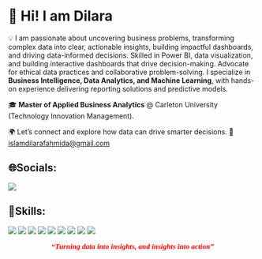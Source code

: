 # 👋 Hi! I am Dilara

💡 
I am passionate about uncovering business problems, transforming complex data into clear, actionable insights, building impactful dashboards, and driving data-informed decisions. 
Skilled in Power BI, data visualization, and building interactive dashboards that drive decision-making. Advocate for ethical data practices and collaborative problem-solving.
I specialize in **Business Intelligence, Data Analytics, and Machine Learning**, with hands-on experience delivering reporting solutions and predictive models.



🎓 **Master of Applied Business Analytics** @ Carleton University (Technology Innovation Management).  
 
🌍 Let’s connect and explore how data can drive smarter decisions. 📩 islamdilarafahmida@gmail.com  



## 🌐Socials:
<a href="https://www.linkedin.com/in/dilaraislam/"><img src="https://img.shields.io/badge/LinkedIn-0077B5?style=for-the-badge&logo=linkedin&logoColor=white"></a>  



## 💼Skills:
<img src="https://img.shields.io/badge/Python-3776AB?style=for-the-badge&logo=python&logoColor=white">  <img src="https://img.shields.io/badge/R-276DC3?style=for-the-badge&logo=r&logoColor=white">  <img src="https://img.shields.io/badge/SQL-336791?style=for-the-badge&logo=postgresql&logoColor=white">  <img src="https://img.shields.io/badge/PowerBI-F2C811?style=for-the-badge&logo=powerbi&logoColor=black">  <img src="https://img.shields.io/badge/Tableau-E97627?style=for-the-badge&logo=tableau&logoColor=white">  <img src="https://img.shields.io/badge/Google%20Data%20Studio-4285F4?style=for-the-badge&logo=googledatastudio&logoColor=white">  <img src="https://img.shields.io/badge/Microsoft%20Fabric-0078D4?style=for-the-badge&logo=microsoft&logoColor=white">  <img src="https://img.shields.io/badge/Excel-217346?style=for-the-badge&logo=microsoft-excel&logoColor=white">  <img src="https://img.shields.io/badge/LaTeX-008080?style=for-the-badge&logo=latex&logoColor=white">  


 <p align="center">
  <span style="font-family: 'EB Garamond', serif; font-size:15px; color:red;">
    <b><i>“Turning data into insights, and insights into action”</i></b>
  </span>
</p>


